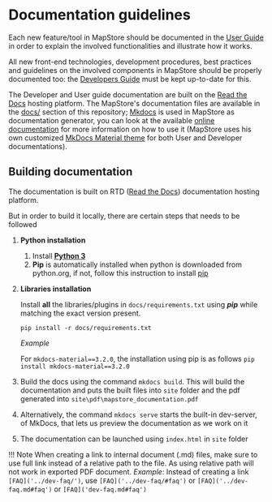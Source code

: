 # Documentation guidelines

Each new feature/tool in MapStore should be documented in the [User Guide](https://mapstore.readthedocs.io/en/latest/user-guide/home-page/) in order to explain the involved functionalities and illustrate how it works.

All new front-end technologies, development procedures, best practices and guidelines on the involved components in MapStore should be properly documented too: the [Developers Guide](https://mapstore.readthedocs.io/en/latest/developer-guide/) must be kept up-to-date for this.

The Developer and User guide documentation are built on the [Read the Docs](https://docs.readthedocs.io/en/latest/index.html) hosting platform. The MapStore's documentation files are available in the [docs/](https://github.com/geosolutions-it/MapStore2/tree/master/docs) section of this repository; [Mkdocs](https://docs.readthedocs.io/en/latest/intro/getting-started-with-mkdocs.html) is used in MapStore as documentation generator, you can look at the available [online documentation](https://docs.readthedocs.io/en/latest/intro/getting-started-with-mkdocs.html#getting-started-with-mkdocs) for more information on how to use it (MapStore uses his own customized [MkDocs Material theme](https://squidfunk.github.io/mkdocs-material/) for both User and Developer documentations).

## Building documentation

The documentation is built on RTD ([Read the Docs](https://docs.readthedocs.io/en/latest/index.html)) documentation hosting platform.

But in order to build it locally, there are certain steps that needs to be followed

1. **Python installation**
   1. Install [**Python 3**](https://www.python.org/downloads/)
   2. **Pip** is automatically installed when python is downloaded from python.org, if not, follow this instruction to install [pip](https://pip.pypa.io/en/stable/installation/)

2. **Libraries installation**

    Install **all** the libraries/plugins in `docs/requirements.txt` using **_pip_** while matching the exact version present.

    `pip install -r docs/requirements.txt`

    _Example_

    For `mkdocs-material==3.2.0`, the installation using pip is as follows `pip install mkdocs-material==3.2.0`

3. Build the docs using the command `mkdocs build`. This will build the documentation and puts the built files into `site` folder and the pdf generated into `site\pdf\mapstore_documentation.pdf`
4. Alternatively, the command `mkdocs serve` starts the built-in dev-server, of MkDocs, that lets us preview the documentation as we work on it
5. The documentation can be launched using `index.html` in `site` folder

!!! Note
    When creating a link to internal document (.md) files, make sure to use full link instead of a relative path to the file. As using relative path will not work in exported PDF document.
    _Example_:
    Instead of creating a link `[FAQ]('../dev-faq/')`, use `[FAQ]('../dev-faq/#faq')` or `[FAQ]('../dev-faq.md#faq')` or `[FAQ]('dev-faq.md#faq')`

